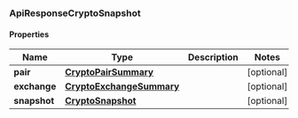 ### ApiResponseCryptoSnapshot

#### Properties
Name | Type | Description | Notes
------------ | ------------- | ------------- | -------------
**pair** | [**CryptoPairSummary**](CryptoPairSummary.md) |  | [optional] 
**exchange** | [**CryptoExchangeSummary**](CryptoExchangeSummary.md) |  | [optional] 
**snapshot** | [**CryptoSnapshot**](CryptoSnapshot.md) |  | [optional] 




